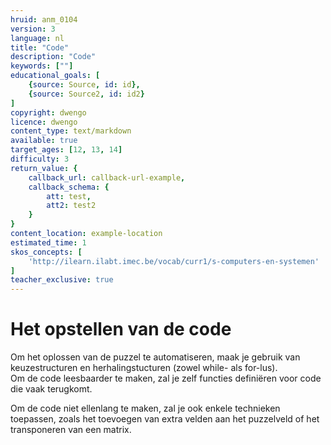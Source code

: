 ```yaml
---
hruid: anm_0104
version: 3
language: nl
title: "Code"
description: "Code"
keywords: [""]
educational_goals: [
    {source: Source, id: id}, 
    {source: Source2, id: id2}
]
copyright: dwengo
licence: dwengo
content_type: text/markdown
available: true
target_ages: [12, 13, 14]
difficulty: 3
return_value: {
    callback_url: callback-url-example,
    callback_schema: {
        att: test,
        att2: test2
    }
}
content_location: example-location
estimated_time: 1
skos_concepts: [
    'http://ilearn.ilabt.imec.be/vocab/curr1/s-computers-en-systemen'
]
teacher_exclusive: true
---
```


# Het opstellen van de code

Om het oplossen van de puzzel te automatiseren, maak je gebruik van keuzestructuren en herhalingstucturen (zowel while- als for-lus). <br>
Om de code leesbaarder te maken, zal je zelf functies definiëren voor code die vaak terugkomt. <br>

Om de code niet ellenlang te maken, zal je ook enkele technieken toepassen, zoals het toevoegen van extra velden aan het puzzelveld of het transponeren van een matrix.

